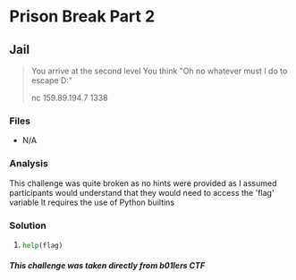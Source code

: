 # Prison Break Part 2
## Jail

> You arrive at the second level
> You think "Oh no whatever must I do to escape D:"
>
> nc 159.89.194.7 1338

### Files
- N/A

### Analysis
This challenge was quite broken as no hints were provided as I assumed participants would understand that they would need to access the 'flag' variable
It requires the use of Python builtins

### Solution
1. ```python
   help(flag)
   ```

##### __This challenge was taken directly from b01lers CTF__
